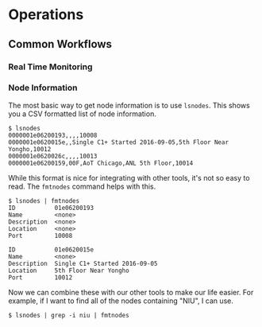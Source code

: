 # Operations

## Common Workflows

### Real Time Monitoring

### Node Information

The most basic way to get node information is to use `lsnodes`. This shows you a CSV formatted list of node information.

```
$ lsnodes
0000001e06200193,,,,10008
0000001e0620015e,,Single C1+ Started 2016-09-05,5th Floor Near Yongho,10012
0000001e0620026c,,,,10013
0000001e06200159,00F,AoT Chicago,ANL 5th Floor,10014
```

While this format is nice for integrating with other tools, it's not so easy to read. The `fmtnodes` command helps with this.

```
$ lsnodes | fmtnodes
ID           01e06200193
Name         <none>
Description  <none>
Location     <none>
Port         10008

ID           01e0620015e
Name         <none>
Description  Single C1+ Started 2016-09-05
Location     5th Floor Near Yongho
Port         10012
```

Now we can combine these with our other tools to make our life easier. For example, if I want to find all of the nodes containing "NIU", I can use.

```
$ lsnodes | grep -i niu | fmtnodes
```

